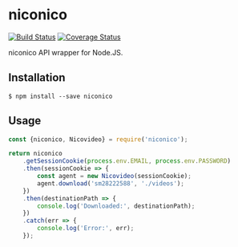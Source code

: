 # niconico

[![Build Status](https://travis-ci.org/uetchy/niconico.svg?branch=master)](https://travis-ci.org/uetchy/niconico) [![Coverage Status](https://coveralls.io/repos/github/uetchy/niconico/badge.svg?branch=master)](https://coveralls.io/github/uetchy/niconico?branch=master)

niconico API wrapper for Node.JS.

## Installation

```console
$ npm install --save niconico
```

## Usage

```js
const {niconico, Nicovideo} = require('niconico');

return niconico
	.getSessionCookie(process.env.EMAIL, process.env.PASSWORD)
	.then(sessionCookie => {
		const agent = new Nicovideo(sessionCookie);
		agent.download('sm28222588', './videos');
	})
	.then(destinationPath => {
		console.log('Downloaded:', destinationPath);
	})
	.catch(err => {
		console.log('Error:', err);
	});
```
